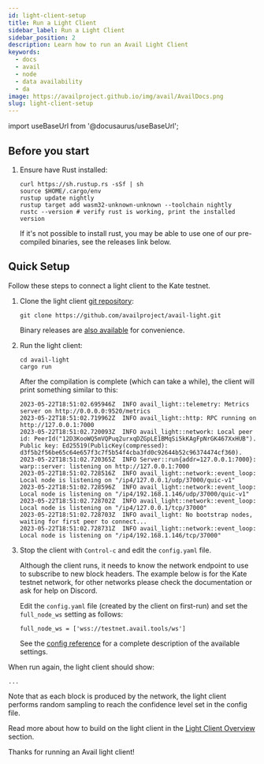 ```yaml
---
id: light-client-setup
title: Run a Light Client
sidebar_label: Run a Light Client
sidebar_position: 2
description: Learn how to run an Avail Light Client
keywords:
  - docs
  - avail
  - node
  - data availability
  - da
image: https://availproject.github.io/img/avail/AvailDocs.png
slug: light-client-setup
---
```

import useBaseUrl from '@docusaurus/useBaseUrl';

## Before you start

1. Ensure have Rust installed:

   ```
   curl https://sh.rustup.rs -sSf | sh
   source $HOME/.cargo/env
   rustup update nightly
   rustup target add wasm32-unknown-unknown --toolchain nightly
   rustc --version # verify rust is working, print the installed version
   ```

   If it's not possible to install rust, you may be able to use one of
   our pre-compiled binaries, see the releases link below.

## Quick Setup

Follow these steps to connect a light client to the Kate testnet.

1. Clone the light client [git repository](https://github.com/availproject/avail-light):

   ```
   git clone https://github.com/availproject/avail-light.git
   ```

   Binary releases are [also available](https://github.com/availproject/avail-light/releases) for convenience.

2. Run the light client:

   ```
   cd avail-light
   cargo run
   ```

   After the compilation is complete (which can take a while), the client
   will print something similar to this:
   
   ```
   2023-05-22T18:51:02.695946Z  INFO avail_light::telemetry: Metrics server on http://0.0.0.0:9520/metrics
   2023-05-22T18:51:02.719962Z  INFO avail_light::http: RPC running on http://127.0.0.1:7000
   2023-05-22T18:51:02.720093Z  INFO avail_light::network: Local peer id: PeerId("12D3KooWQ5mVQPuq2urxqDZGpLE1BMqSi5kKAgFpNrGK467XxHUB"). Public key: Ed25519(PublicKey(compressed): d3f5b2f56be65c64e657f3c7f5b54f4cba3fd0c92644b52c96374474cf360).
   2023-05-22T18:51:02.720365Z  INFO Server::run{addr=127.0.0.1:7000}: warp::server: listening on http://127.0.0.1:7000
   2023-05-22T18:51:02.728516Z  INFO avail_light::network::event_loop: Local node is listening on "/ip4/127.0.0.1/udp/37000/quic-v1"
   2023-05-22T18:51:02.728596Z  INFO avail_light::network::event_loop: Local node is listening on "/ip4/192.168.1.146/udp/37000/quic-v1"
   2023-05-22T18:51:02.728702Z  INFO avail_light::network::event_loop: Local node is listening on "/ip4/127.0.0.1/tcp/37000"
   2023-05-22T18:51:02.728703Z  INFO avail_light: No bootstrap nodes, waiting for first peer to connect...
   2023-05-22T18:51:02.728731Z  INFO avail_light::network::event_loop: Local node is listening on "/ip4/192.168.1.146/tcp/37000"
   ```

3. Stop the client with `Control-c` and edit the `config.yaml` file.

   Although the client runs, it needs to know the network
   endpoint to use to subscribe to new block headers. The example
   below is for the Kate testnet network, for other networks please
   check the documentation or ask for help on Discord.
   
   Edit the `config.yaml` file (created by the client on first-run)
   and set the `full_node_ws` setting as follows:

   ```
   full_node_ws = ['wss://testnet.avail.tools/ws']
   ```

   See the [config
   reference](https://github.com/availproject/avail-light#config-reference)
   for a complete description of the available settings.

When run again, the light client should show:

```
...
```

Note that as each block is produced by the network, the light client
performs random sampling to reach the confidence level set in the
config file.

Read more about how to build on the light client in the [Light Client
Overview](/) section.

Thanks for running an Avail light client!
